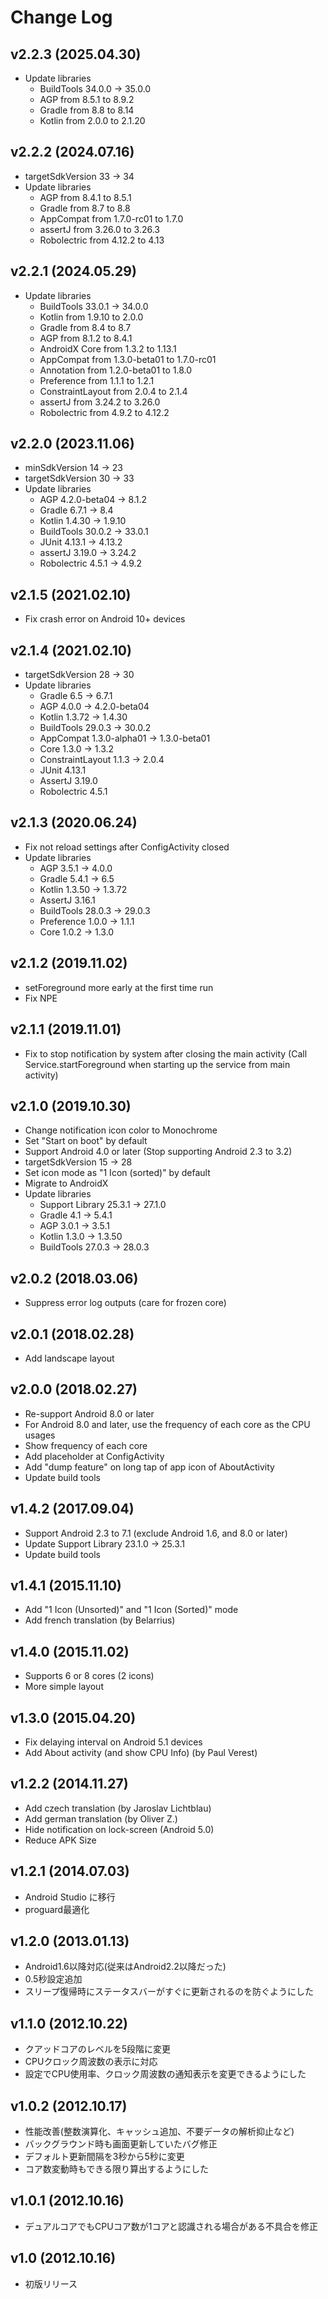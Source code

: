 Change Log
==========

v2.2.3 (2025.04.30)
-------------------
- Update libraries
  - BuildTools 34.0.0 -> 35.0.0
  - AGP from 8.5.1 to 8.9.2
  - Gradle from 8.8 to 8.14
  - Kotlin from 2.0.0 to 2.1.20

v2.2.2 (2024.07.16)
-------------------
- targetSdkVersion 33 -> 34
- Update libraries
  - AGP from 8.4.1 to 8.5.1
  - Gradle from 8.7 to 8.8
  - AppCompat from 1.7.0-rc01 to 1.7.0
  - assertJ from 3.26.0 to 3.26.3
  - Robolectric from 4.12.2 to 4.13

v2.2.1 (2024.05.29)
-------------------
- Update libraries
  - BuildTools 33.0.1 -> 34.0.0
  - Kotlin from 1.9.10 to 2.0.0
  - Gradle from 8.4 to 8.7
  - AGP from 8.1.2 to 8.4.1
  - AndroidX Core from 1.3.2 to 1.13.1
  - AppCompat from 1.3.0-beta01 to 1.7.0-rc01
  - Annotation from 1.2.0-beta01 to 1.8.0
  - Preference from 1.1.1 to 1.2.1
  - ConstraintLayout from 2.0.4 to 2.1.4
  - assertJ from 3.24.2 to 3.26.0
  - Robolectric from 4.9.2 to 4.12.2

v2.2.0 (2023.11.06)
-------------------
- minSdkVersion 14 -> 23
- targetSdkVersion 30 -> 33
- Update libraries
  - AGP 4.2.0-beta04 -> 8.1.2
  - Gradle 6.7.1 -> 8.4
  - Kotlin 1.4.30 -> 1.9.10
  - BuildTools 30.0.2 -> 33.0.1
  - JUnit 4.13.1 -> 4.13.2
  - assertJ 3.19.0 -> 3.24.2
  - Robolectric 4.5.1 -> 4.9.2

v2.1.5 (2021.02.10)
-------------------
- Fix crash error on Android 10+ devices

v2.1.4 (2021.02.10)
-------------------
- targetSdkVersion 28 -> 30
- Update libraries
  - Gradle 6.5 -> 6.7.1
  - AGP 4.0.0 -> 4.2.0-beta04
  - Kotlin 1.3.72 -> 1.4.30
  - BuildTools 29.0.3 -> 30.0.2
  - AppCompat 1.3.0-alpha01 -> 1.3.0-beta01
  - Core 1.3.0 -> 1.3.2
  - ConstraintLayout 1.1.3 -> 2.0.4
  - JUnit 4.13.1
  - AssertJ 3.19.0
  - Robolectric 4.5.1

v2.1.3 (2020.06.24)
-------------------
- Fix not reload settings after ConfigActivity closed
- Update libraries
  - AGP 3.5.1 -> 4.0.0
  - Gradle 5.4.1 -> 6.5
  - Kotlin 1.3.50 -> 1.3.72
  - AssertJ 3.16.1
  - BuildTools 28.0.3 -> 29.0.3
  - Preference 1.0.0 -> 1.1.1
  - Core 1.0.2 -> 1.3.0

v2.1.2 (2019.11.02)
-------------------
- setForeground more early at the first time run
- Fix NPE

v2.1.1 (2019.11.01)
-------------------
- Fix to stop notification by system after closing the main activity
(Call Service.startForeground when starting up the service from main activity)

v2.1.0 (2019.10.30)
-------------------
- Change notification icon color to Monochrome
- Set "Start on boot" by default
- Support Android 4.0 or later (Stop supporting Android 2.3 to 3.2)
- targetSdkVersion 15 -> 28
- Set icon mode as "1 Icon (sorted)" by default
- Migrate to AndroidX
- Update libraries
  - Support Library 25.3.1 -> 27.1.0
  - Gradle 4.1 -> 5.4.1
  - AGP 3.0.1 -> 3.5.1
  - Kotlin 1.3.0 -> 1.3.50
  - BuildTools 27.0.3 -> 28.0.3

v2.0.2 (2018.03.06)
-------------------
- Suppress error log outputs (care for frozen core)

v2.0.1 (2018.02.28)
-------------------
- Add landscape layout

v2.0.0 (2018.02.27)
-------------------
- Re-support Android 8.0 or later
- For Android 8.0 and later, use the frequency of each core as the CPU usages
- Show frequency of each core
- Add placeholder at ConfigActivity
- Add "dump feature" on long tap of app icon of AboutActivity
- Update build tools

v1.4.2 (2017.09.04)
-------------------
- Support Android 2.3 to 7.1 (exclude Android 1.6, and 8.0 or later)
- Update Support Library 23.1.0 -> 25.3.1
- Update build tools

v1.4.1 (2015.11.10)
-------------------
- Add "1 Icon (Unsorted)" and "1 Icon (Sorted)" mode
- Add french translation (by Belarrius)

v1.4.0 (2015.11.02)
-------------------
- Supports 6 or 8 cores (2 icons)
- More simple layout

v1.3.0 (2015.04.20)
-------------------
- Fix delaying interval on Android 5.1 devices
- Add About activity (and show CPU Info) (by Paul Verest)

v1.2.2 (2014.11.27)
-------------------
- Add czech translation (by Jaroslav Lichtblau)
- Add german translation (by Oliver Z.)
- Hide notification on lock-screen (Android 5.0)
- Reduce APK Size

v1.2.1 (2014.07.03)
-------------------
- Android Studio に移行
- proguard最適化

v1.2.0 (2013.01.13)
-------------------
- Android1.6以降対応(従来はAndroid2.2以降だった)
- 0.5秒設定追加
- スリープ復帰時にステータスバーがすぐに更新されるのを防ぐようにした

v1.1.0 (2012.10.22)
-------------------
- クアッドコアのレベルを5段階に変更
- CPUクロック周波数の表示に対応
- 設定でCPU使用率、クロック周波数の通知表示を変更できるようにした

v1.0.2 (2012.10.17)
-------------------
- 性能改善(整数演算化、キャッシュ追加、不要データの解析抑止など)
- バックグラウンド時も画面更新していたバグ修正
- デフォルト更新間隔を3秒から5秒に変更
- コア数変動時もできる限り算出するようにした

v1.0.1 (2012.10.16)
-------------------
- デュアルコアでもCPUコア数が1コアと認識される場合がある不具合を修正

v1.0 (2012.10.16)
-------------------
- 初版リリース
